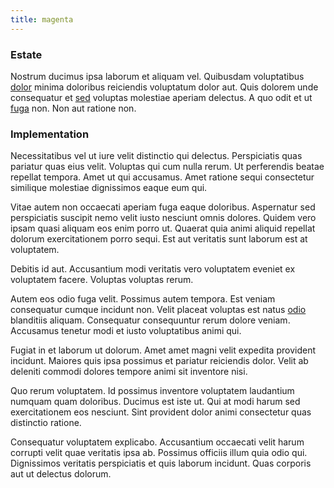 ```yaml
---
title: magenta
---
```


### Estate

Nostrum ducimus ipsa laborum et aliquam vel. Quibusdam voluptatibus [dolor](/earum/et/logistical_cambridgeshire_maroon.md) minima doloribus reiciendis voluptatum dolor aut. Quis dolorem unde consequatur et [sed](/dolore/odio/neque/rich_malaysian_ringgit_mindshare.md) voluptas molestiae aperiam delectus. A quo odit et ut [fuga](/facere/temporibus/square_function_based.md) non. Non aut ratione non.

### Implementation

Necessitatibus vel ut iure velit distinctio qui delectus. Perspiciatis quas pariatur quas eius velit. Voluptas qui cum nulla rerum. Ut perferendis beatae repellat tempora. Amet ut qui accusamus. Amet ratione sequi consectetur similique molestiae dignissimos eaque eum qui.

Vitae autem non occaecati aperiam fuga eaque doloribus. Aspernatur sed perspiciatis suscipit nemo velit iusto nesciunt omnis dolores. Quidem vero ipsam quasi aliquam eos enim porro ut. Quaerat quia animi aliquid repellat dolorum exercitationem porro sequi. Est aut veritatis sunt laborum est at voluptatem.

Debitis id aut. Accusantium modi veritatis vero voluptatem eveniet ex voluptatem facere. Voluptas voluptas rerum.

Autem eos odio fuga velit. Possimus autem tempora. Est veniam consequatur cumque incidunt non. Velit placeat voluptas est natus [odio](/dolore/odio/dignissimos/ut/invoice_envisioneer.md) blanditiis aliquam. Consequatur consequuntur rerum dolore veniam. Accusamus tenetur modi et iusto voluptatibus animi qui.

Fugiat in et laborum ut dolorum. Amet amet magni velit expedita provident incidunt. Maiores quis ipsa possimus et pariatur reiciendis dolor. Velit ab deleniti commodi dolores tempore animi sit inventore nisi.

Quo rerum voluptatem. Id possimus inventore voluptatem laudantium numquam quam doloribus. Ducimus est iste ut. Qui at modi harum sed exercitationem eos nesciunt. Sint provident dolor animi consectetur quas distinctio ratione.

Consequatur voluptatem explicabo. Accusantium occaecati velit harum corrupti velit quae veritatis ipsa ab. Possimus officiis illum quia odio qui. Dignissimos veritatis perspiciatis et quis laborum incidunt. Quas corporis aut ut delectus dolorum.
